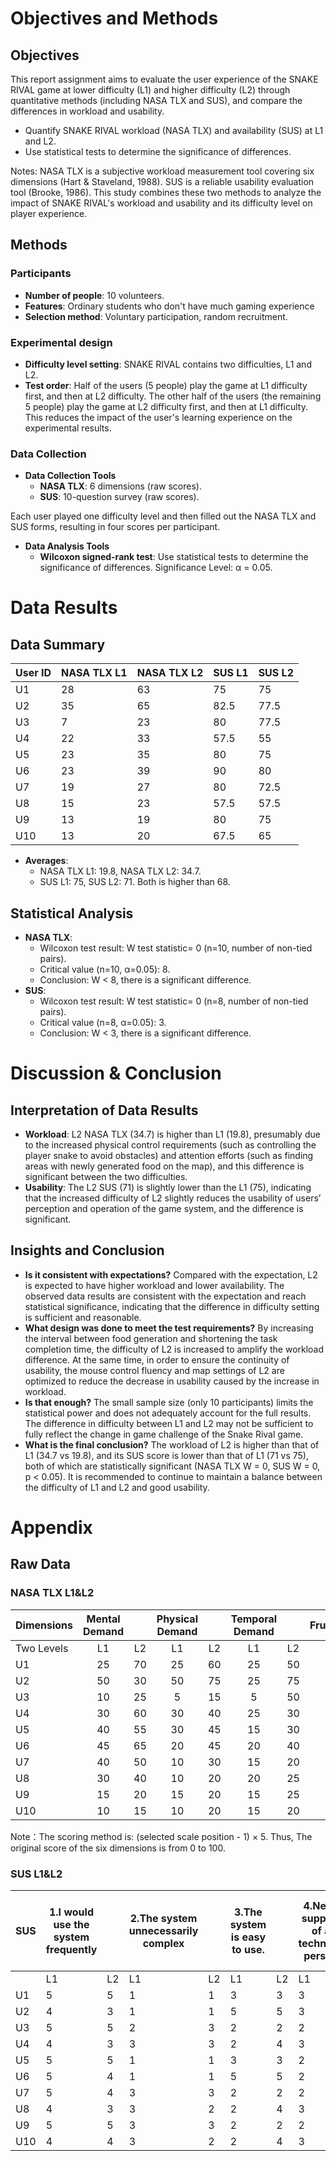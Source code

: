 # Objectives and Methods
## Objectives
This report assignment aims to evaluate the user experience of the SNAKE RIVAL game at lower difficulty (L1) and higher difficulty (L2) through quantitative methods (including NASA TLX and SUS), and compare the differences in workload and usability.
- Quantify SNAKE RIVAL workload (NASA TLX) and availability (SUS) at L1 and L2.
- Use statistical tests to determine the significance of differences.

Notes: NASA TLX is a subjective workload measurement tool covering six dimensions (Hart & Staveland, 1988). SUS is a reliable usability evaluation tool (Brooke, 1986). This study combines these two methods to analyze the impact of SNAKE RIVAL's workload and usability and its difficulty level on player experience.
## Methods
### Participants
- **Number of people**: 10 volunteers.
- **Features**: Ordinary students who don't have much gaming experience
- **Selection method**: Voluntary participation, random recruitment.
### Experimental design
- **Difficulty level setting**: SNAKE RIVAL contains two difficulties, L1 and L2.
- **Test order**: Half of the users (5 people) play the game at L1 difficulty first, and then at L2 difficulty. The other half of the users (the remaining 5 people) play the game at L2 difficulty first, and then at L1 difficulty. This reduces the impact of the user's learning experience on the experimental results.
### Data Collection
- **Data Collection Tools**
  - **NASA TLX**: 6 dimensions (raw scores).
  - **SUS**: 10-question survey (raw scores).

Each user played one difficulty level and then filled out the NASA TLX and SUS forms, resulting in four scores per participant.
- **Data Analysis Tools**
  - **Wilcoxon signed-rank test**: Use statistical tests to determine the significance of differences. Significance Level: α = 0.05.
# Data Results
## Data Summary
| User ID | NASA TLX L1 |NASA TLX L2|SUS L1 | SUS L2 |
|---------|------------|------------|--------|--------|
| U1      | 28       | 63      | 75     | 75     |
| U2      | 35      | 65      |82.5     | 77.5    |
| U3      | 7      | 23      | 80     | 77.5     |
| U4      | 22      | 33         | 57.5     | 55   |
| U5      | 23     | 35      | 80   | 75     |
| U6      | 23       | 39      | 90   | 80     |
| U7      | 19      | 27       | 80   | 72.5     |
| U8      | 15       | 23      | 57.5   |57.5     |
| U9      | 13       | 19      | 80     | 75     |
| U10     | 13      | 20      | 67.5     | 65   |

- **Averages**:
  - NASA TLX L1: 19.8, NASA TLX L2: 34.7.
  - SUS L1: 75, SUS L2: 71. Both is higher than 68.
## Statistical Analysis
- **NASA TLX**:
  - Wilcoxon test result: W test statistic= 0 (n=10, number of non-tied pairs).
  - Critical value (n=10, α=0.05): 8.
  - Conclusion: W < 8, there is a significant difference.
- **SUS**:
  - Wilcoxon test result: W test statistic= 0 (n=8, number of non-tied pairs).
  - Critical value (n=8, α=0.05): 3.
  - Conclusion: W < 3, there is a significant difference.
# Discussion & Conclusion
## Interpretation of Data Results
  - **Workload**: L2 NASA TLX (34.7) is higher than L1 (19.8), presumably due to the increased physical control requirements (such as controlling the player snake to avoid obstacles) and attention efforts (such as finding areas with newly generated food on the map), and this difference is significant between the two difficulties.
  - **Usability**: The L2 SUS (71) is slightly lower than the L1 (75), indicating that the increased difficulty of L2 slightly reduces the usability of users’ perception and operation of the game system, and the difference is significant.
## Insights and Conclusion
  - **Is it consistent with expectations?** Compared with the expectation, L2 is expected to have higher workload and lower availability. The observed data results are consistent with the expectation and reach statistical significance, indicating that the difference in difficulty setting is sufficient and reasonable.
  - **What design was done to meet the test requirements?** By increasing the interval between food generation and shortening the task completion time, the difficulty of L2 is increased to amplify the workload difference. At the same time, in order to ensure the continuity of usability, the mouse control fluency and map settings of L2 are optimized to reduce the decrease in usability caused by the increase in workload.
  - **Is that enough?** The small sample size (only 10 participants) limits the statistical power and does not adequately account for the full results. The difference in difficulty between L1 and L2 may not be sufficient to fully reflect the change in game challenge of the Snake Rival game.
  - **What is the final conclusion?** The workload of L2 is higher than that of L1 (34.7 vs 19.8), and its SUS score is lower than that of L1 (71 vs 75), both of which are statistically significant (NASA TLX W = 0, SUS W = 0, p < 0.05). It is recommended to continue to maintain a balance between the difficulty of L1 and L2 and good usability.
# Appendix
## Raw Data
### NASA TLX L1&L2
| Dimensions | Mental<br>Demand | | Physical<br>Demand | | Temporal<br>Demand | | Frustration | | Effort | | Performance | |
|------|:---------------:|:---:|:----------------:|:---:|:----------------:|:---:|:----------:|:---:|:------:|:---:|:----------:|:---:|
| Two Levels| L1 | L2  | L1               | L2  | L1               | L2  | L1         | L2  | L1     | L2  | L1         | L2  |
| U1 | 25              | 70  | 25               | 60  | 25               | 50  | 5          | 50  | 15     | 50  | 75         | 100 |
| U2 | 50              | 30  | 50               | 75  | 25               | 75  | 35         | 70  | 25     | 65  | 25         | 75  |
| U3 | 10              | 25  | 5                | 15  | 5                | 50  | 5          | 5   | 10     | 15  | 5          | 25  |
| U4 | 30              | 60  | 30               | 40  | 25               | 30  | 10         | 20  | 10     | 20  | 25         | 30  |
| U5 | 40              | 55  | 30               | 45  | 15               | 30  | 10         | 25  | 15     | 20  | 30         | 35  |
| U6 | 45              | 65  | 20               | 45  | 20               | 40  | 15         | 30  | 20     | 25  | 20         | 30  |
| U7 | 40              | 50  | 10               | 30  | 15               | 20  | 10         | 20  | 20     | 20  | 20         | 35  |
| U8 | 30              | 40  | 10               | 20  | 20               | 25  | 10         | 15  | 15     | 20  | 5          | 20  |
| U9 | 15              | 20  | 15               | 20  | 15               | 25  | 10         | 10  | 15     | 20  | 10         | 20  |
| U10| 10              | 15  | 10               | 20  | 15               | 20  | 20         | 20  | 15     | 25  | 10         | 20  |

Note：The scoring method is: (selected scale position - 1) × 5. Thus, The original score of the six dimensions is from 0 to 100.
### SUS L1&L2
| SUS | 1.I would use the system frequently |  |2.The system unnecessarily complex|  | 3.The system is easy to use. |  | 4.Need support of a technical person |  | 5.Various functions were well integrated |  | 6.Too much inconsistency in the system |  | 7.Most people learn the system quickly|  | 8.Very cumbersome to use|  | 9.I felt very confident when using |  | 10.Need to learn a lot of things. |  |
|-----|--------------|--|--------------|--|------------|--|------------|--|------------|--|------------|--|------------|--|------------|--|--------------|--|--------------|--|
|     | L1           | L2 | L1           | L2 | L1         | L2 | L1         | L2 | L1         | L2 | L1         | L2 | L1         | L2 | L1         | L2 | L1           | L2 | L1           | L2 |
| U1  | 5            | 5  | 1            | 1  | 3          | 3  | 3          | 3  | 4          | 3  | 2          | 2  | 5          | 5  | 1          | 1  | 3            | 3  | 3            | 2  |
| U2  | 4            | 3  | 1            | 1  | 5          | 5  | 3          | 3  | 4          | 3  | 2          | 2  | 4          | 4  | 1          | 1  | 4            | 4  | 1            | 1  |
| U3  | 5            | 5  | 2            | 3  | 2          | 2  | 2          | 2  | 4          | 4  | 1          | 1  | 5          | 5  | 1          | 1  | 3            | 3  | 1            | 1  |
| U4  | 4            | 3  | 3            | 3  | 2          | 4  | 3          | 3  | 3          | 3  | 5          | 3  | 5          | 3  | 2          | 2  | 4            | 3  | 3            | 3  |
| U5  | 5            | 5  | 1            | 1  | 3          | 3  | 2          | 2  | 4          | 3  | 2          | 2  | 5          | 5  | 1          | 1  | 3            | 3  | 2            | 2  |
| U6  | 5            | 4  | 1            | 1  | 5          | 5  | 2          | 3  | 4          | 3  | 2          | 2  | 5          | 4  | 1          | 1  | 4            | 4  | 1            | 1  |
| U7  | 5            | 4  | 3            | 3  | 2          | 2  | 2          | 2  | 5          | 4  | 1          | 1  | 5          | 5  | 1          | 1  | 3            | 3  | 1            | 2  |
| U8  | 4            | 3  | 3            | 2  | 2          | 4  | 3          | 3  | 3          | 3  | 5          | 3  | 5          | 3  | 2          | 2  | 4            | 3  | 2            | 3  |
| U9  | 5            | 5  | 3            | 3  | 2          | 2  | 2          | 2  | 5          | 4  | 1          | 1  | 5          | 5  | 1          | 1  | 3            | 3  | 1            | 2  |
| U10 | 4            | 4  | 3            | 2  | 2          | 4  | 3          | 3  | 4          | 3  | 2          | 2  | 5          | 4  | 2          | 2  | 4            | 3  | 2            | 3  |
